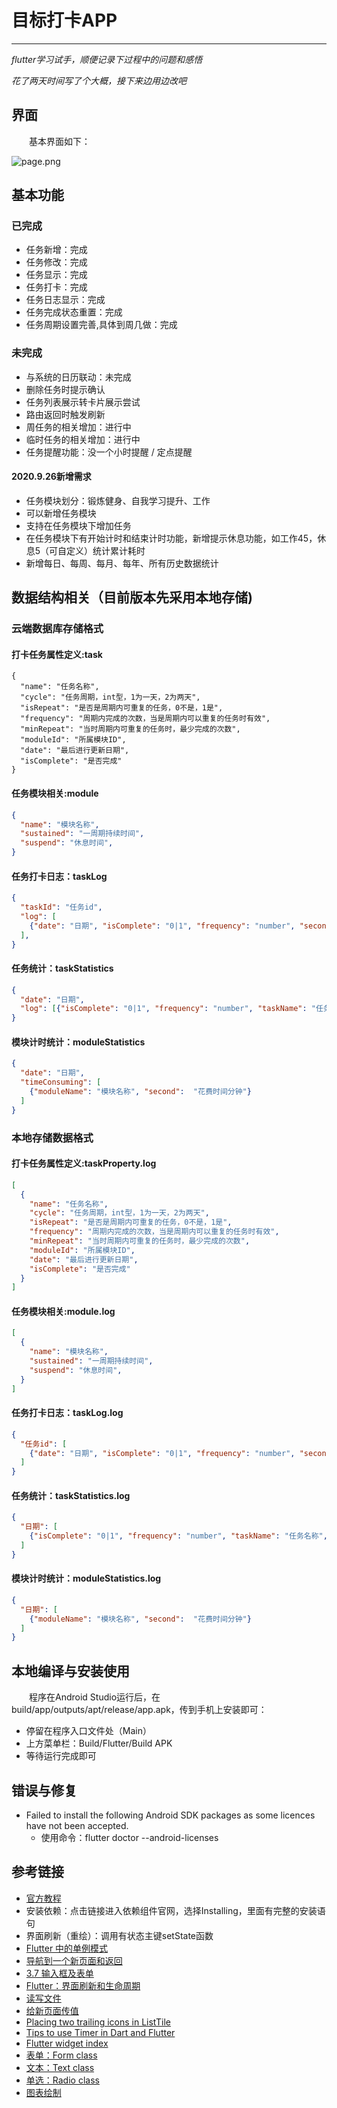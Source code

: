 # 目标打卡APP
***
*flutter学习试手，顺便记录下过程中的问题和感悟*

*花了两天时间写了个大概，接下来边用边改吧*

## 界面
&ensp;&ensp;&ensp;&ensp;基本界面如下：

![page.png](./page.png)

## 基本功能
### 已完成
- 任务新增：完成
- 任务修改：完成
- 任务显示：完成
- 任务打卡：完成
- 任务日志显示：完成
- 任务完成状态重置：完成
- 任务周期设置完善,具体到周几做：完成

### 未完成
- 与系统的日历联动：未完成
- 删除任务时提示确认
- 任务列表展示转卡片展示尝试
- 路由返回时触发刷新
- 周任务的相关增加：进行中
- 临时任务的相关增加：进行中
- 任务提醒功能：没一个小时提醒 / 定点提醒

#### 2020.9.26新增需求
- 任务模块划分：锻炼健身、自我学习提升、工作
- 可以新增任务模块
- 支持在任务模块下增加任务
- 在任务模块下有开始计时和结束计时功能，新增提示休息功能，如工作45，休息5（可自定义）统计累计耗时
- 新增每日、每周、每月、每年、所有历史数据统计

## 数据结构相关（目前版本先采用本地存储)
### 云端数据库存储格式
#### 打卡任务属性定义:task
```json5
{
  "name": "任务名称",
  "cycle": "任务周期，int型，1为一天，2为两天",
  "isRepeat": "是否是周期内可重复的任务，0不是，1是",
  "frequency": "周期内完成的次数，当是周期内可以重复的任务时有效",
  "minRepeat": "当时周期内可重复的任务时，最少完成的次数",
  "moduleId": "所属模块ID",
  "date": "最后进行更新日期",
  "isComplete": "是否完成"
}
```

#### 任务模块相关:module
```json
{
  "name": "模块名称",
  "sustained": "一周期持续时间",
  "suspend": "休息时间",
}
```

#### 任务打卡日志：taskLog
```json
{
  "taskId": "任务id",
  "log": [
    {"date": "日期", "isComplete": "0|1", "frequency": "number", "second":  "花费时间分钟"} 
  ],
}
```

#### 任务统计：taskStatistics
```json
{
  "date": "日期",
  "log": [{"isComplete": "0|1", "frequency": "number", "taskName": "任务名称", "second":  "花费时间分钟"}]
}
```

#### 模块计时统计：moduleStatistics
```json
{
  "date": "日期",
  "timeConsuming": [
    {"moduleName": "模块名称", "second":  "花费时间分钟"}
  ]
}
```

### 本地存储数据格式
#### 打卡任务属性定义:taskProperty.log
```json
[
  {
    "name": "任务名称",
    "cycle": "任务周期，int型，1为一天，2为两天",
    "isRepeat": "是否是周期内可重复的任务，0不是，1是",
    "frequency": "周期内完成的次数，当是周期内可以重复的任务时有效",
    "minRepeat": "当时周期内可重复的任务时，最少完成的次数",
    "moduleId": "所属模块ID",
    "date": "最后进行更新日期",
    "isComplete": "是否完成"
  }
]
```

#### 任务模块相关:module.log
```json
[
  {
    "name": "模块名称",
    "sustained": "一周期持续时间",
    "suspend": "休息时间",
  }
]
```

#### 任务打卡日志：taskLog.log
```json
{
  "任务id": [
    {"date": "日期", "isComplete": "0|1", "frequency": "number", "second":  "花费时间分钟"} 
  ]
}
```

#### 任务统计：taskStatistics.log
```json
{
  "日期": [
    {"isComplete": "0|1", "frequency": "number", "taskName": "任务名称", "second":  "花费时间分钟"}
  ]
}
```

#### 模块计时统计：moduleStatistics.log
```json
{
  "日期": [
    {"moduleName": "模块名称", "second":  "花费时间分钟"}
  ]
}
```

## 本地编译与安装使用
&ensp;&ensp;&ensp;&ensp;程序在Android Studio运行后，在 build/app/outputs/apt/release/app.apk，传到手机上安装即可：

- 停留在程序入口文件处（Main）
- 上方菜单栏：Build/Flutter/Build APK
- 等待运行完成即可

## 错误与修复
- Failed to install the following Android SDK packages as some licences have not been accepted.
    - 使用命令：flutter doctor --android-licenses

## 参考链接
- [官方教程](https://flutterchina.club/setup-windows/#%E8%8E%B7%E5%8F%96flutter-sdk)
- 安装依赖：点击链接进入依赖组件官网，选择Installing，里面有完整的安装语句
- 界面刷新（重绘）：调用有状态主键setState函数
- [Flutter 中的单例模式](https://juejin.im/post/5c83d5ac5188257de66337a9)
- [导航到一个新页面和返回](https://flutter.cn/docs/cookbook/navigation/navigation-basics)
- [3.7 输入框及表单](https://book.flutterchina.club/chapter3/input_and_form.html)
- [Flutter：界面刷新和生命周期](https://juejin.im/post/5ca81c80e51d4509f8232e9b)
- [读写文件](https://flutterchina.club/reading-writing-files/)
- [给新页面传值](https://flutterchina.club/cookbook/navigation/passing-data/)
- [Placing two trailing icons in ListTile](https://stackoverflow.com/questions/54548853/placing-two-trailing-icons-in-listtile)
- [Tips to use Timer in Dart and Flutter](https://fluttermaster.com/tips-to-use-timer-in-dart-and-flutter/)
- [Flutter widget index](https://flutter.dev/docs/reference/widgets)
- [表单：Form class](https://api.flutter.dev/flutter/widgets/Form-class.html)
- [文本：Text class](https://api.flutter.dev/flutter/widgets/Text-class.html)
- [单选：Radio<T> class](https://api.flutter.dev/flutter/material/Radio-class.html)
- [图表绘制](https://google.github.io/charts/flutter/gallery.html)

